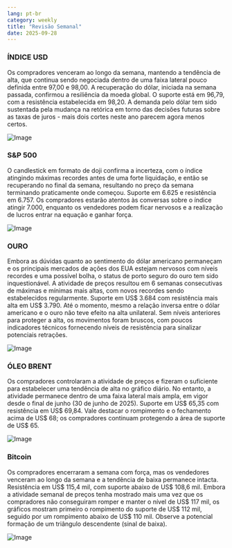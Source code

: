 ```yaml
---
lang: pt-br
category: weekly
title: "Revisão Semanal"
date: 2025-09-28
---
```


### ÍNDICE USD

Os compradores venceram ao longo da semana, mantendo a tendência de alta, que continua sendo negociada dentro de uma faixa lateral pouco definida entre 97,00 e 98,00. A recuperação do dólar, iniciada na semana passada, confirmou a resiliência da moeda global. O suporte está em 96,79, com a resistência estabelecida em 98,20. A demanda pelo dólar tem sido sustentada pela mudança na retórica em torno das decisões futuras sobre as taxas de juros - mais dois cortes neste ano parecem agora menos certos.

![Image](https://markleighedu.github.io/img/Sep-2025/28-Sep-2025/usdindex.jpg)

### S&P 500

O candlestick em formato de doji confirma a incerteza, com o índice atingindo máximas recordes antes de uma forte liquidação, e então se recuperando no final da semana, resultando no preço da semana terminando praticamente onde começou. Suporte em 6.625 e resistência em 6.757. Os compradores estarão atentos às conversas sobre o índice atingir 7.000, enquanto os vendedores podem ficar nervosos e a realização de lucros entrar na equação e ganhar força.

![Image](https://markleighedu.github.io/img/Sep-2025/28-Sep-2025/sp500.jpg)

### OURO

Embora as dúvidas quanto ao sentimento do dólar americano permaneçam e os principais mercados de ações dos EUA estejam nervosos com níveis recordes e uma possível bolha, o status de porto seguro do ouro tem sido inquestionável. A atividade de preços resultou em 6 semanas consecutivas de máximas e mínimas mais altas, com novos recordes sendo estabelecidos regularmente. Suporte em US$ 3.684 com resistência mais alta em US$ 3.790. Até o momento, mesmo a relação inversa entre o dólar americano e o ouro não teve efeito na alta unilateral. Sem níveis anteriores para proteger a alta, os movimentos foram bruscos, com poucos indicadores técnicos fornecendo níveis de resistência para sinalizar potenciais retrações.

![Image](https://markleighedu.github.io/img/Sep-2025/28-Sep-2025/gold.jpg)

### ÓLEO BRENT

Os compradores controlaram a atividade de preços e fizeram o suficiente para estabelecer uma tendência de alta no gráfico diário. No entanto, a atividade permanece dentro de uma faixa lateral mais ampla, em vigor desde o final de junho (30 de junho de 2025). Suporte em US$ 65,35 com resistência em US$ 69,84. Vale destacar o rompimento e o fechamento acima de US$ 68; os compradores continuam protegendo a área de suporte de US$ 65.

![Image](https://markleighedu.github.io/img/Sep-2025/28-Sep-2025/brentoil.jpg)

### Bitcoin

Os compradores encerraram a semana com força, mas os vendedores venceram ao longo da semana e a tendência de baixa permanece intacta. Resistência em US$ 115,4 mil, com suporte abaixo de US$ 108,6 mil. Embora a atividade semanal de preços tenha mostrado mais uma vez que os compradores não conseguiram romper e manter o nível de US$ 117 mil, os gráficos mostram primeiro o rompimento do suporte de US$ 112 mil, seguido por um rompimento abaixo de US$ 110 mil. Observe a potencial formação de um triângulo descendente (sinal de baixa).

![Image](https://markleighedu.github.io/img/Sep-2025/28-Sep-2025/bitcoin.jpg)

